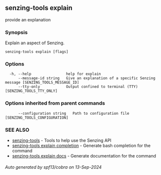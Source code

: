## senzing-tools explain

provide an explanation

### Synopsis


Explain an aspect of Senzing.
    

```
senzing-tools explain [flags]
```

### Options

```
  -h, --help                help for explain
      --message-id string   Give an explanation of a specific Senzing message [SENZING_TOOLS_MESSAGE_ID]
      --tty-only            Output confined to terminal (TTY) [SENZING_TOOLS_TTY_ONLY]
```

### Options inherited from parent commands

```
      --configuration string   Path to configuration file [SENZING_TOOLS_CONFIGURATION]
```

### SEE ALSO

* [senzing-tools](senzing-tools.md)	 - Tools to help use the Senzing API
* [senzing-tools explain completion](senzing-tools_explain_completion.md)	 - Generate bash completion for the command
* [senzing-tools explain docs](senzing-tools_explain_docs.md)	 - Generate documentation for the command

###### Auto generated by spf13/cobra on 13-Sep-2024

